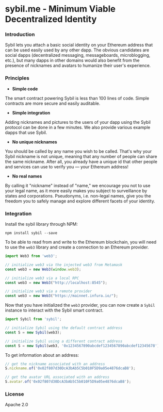 # sybil.me - Minimum Viable Decentralized Identity

### Introduction

Sybil lets you attach a basic social identity on your Ethereum address that can be used easily used by any other dapp. The obvious candidates are social dapps (decentralized messaging, messageboards, microblogging, etc.), but many dapps in other domains would also benefit from the presence of nicknames and avatars to humanize their user's experience.

### Principles

* **Simple code**

The smart contract powering Sybil is less than 100 lines of code. Simple contracts are more secure and easily auditable.

* **Simple integration**

Adding nicknames and pictures to the users of your dapp using the Sybil protocol can be done in a few minutes. We also provide various example dapps that use Sybil.

* **No unique nicknames**

You should be called by any name you wish to be called. That's why your Sybil nickname is not unique, meaning that any number of people can share the same nickname. After all, you already have a unique id that other people and services can use to verify you — your Ethereum address!

* **No real names**

By calling it "nickname" instead of "name," we encourage you not to use your legal name, as it more easily makes you subject to surveillance by states and corporations. Pseudonyms, i.e. non-legal names, give you the freedom you to safely manage and explore different facets of your identity. 

### Integration

Install the sybil library through NPM:

```
npm install sybil --save
```

To be able to read from and write to the Ethereum blockchain, you will need to use the `web3` library and create a connection to an Ethereum provider.

```javascript
import Web3 from 'web3';

// initialize web3 via the injected web3 from Metamask
const web3 = new Web3(window.web3);

// initialize web3 via a local RPC
const web3 = new Web3("http://localhost:8545");

// initialize web3 via a remote provider
const web3 = new Web3("https://mainnet.infura.io/");
```

Now that you have initialized the `web3` provider, you can now create a `Sybil` instance to interact with the Sybil smart contract.

```javascript
import Sybil from 'sybil';

// initialize Sybil using the default contract address
const S = new Sybil(web3);

// initialize Sybil using a different contract address
const S = new Sybil(web3, '0x1234567890abcdef1234567890abcdef12345678');
```

To get information about an address:

```javascript
// get the nickname associated with an address
S.nickname.of('0x02f807d30DcA3bAb5C5b010F5D9a05e4876dcaB8');

// get the avatar URL associated with an address
S.avatar.of('0x02f807d30DcA3bAb5C5b010F5D9a05e4876dcaB8');
```

### License

Apache 2.0
